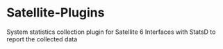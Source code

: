 # Satellite-Plugins
System statistics collection plugin for Satellite 6
Interfaces with StatsD to report the collected data
